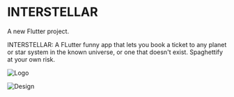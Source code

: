 # INTERSTELLAR

A new Flutter project.

INTERSTELLAR: A FLutter funny app that lets you book a ticket to any planet or star system in the known universe, or one that doesn't exist. Spaghettify at your own risk.


![Logo](https://github.com/kimoo112/Flutter-Planets/assets/130873071/dc4f1f79-0ceb-4f65-b3c3-655cd253ad00)


![Design](https://github.com/kimoo112/Flutter-Planets/assets/130873071/735bd862-7610-4b9a-8e92-51610762079b)
